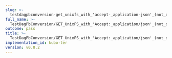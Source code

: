 ```yaml
---
slug: >-
  testdagpbconversion-get_unixfs_with_'accept-_application-json'_(not_dag-json)_is_no-op_(no_conversion)-body
full_name: >-
  TestDagPbConversion/GET_UnixFS_with_'Accept:_application/json'_(not_dag-json)_is_no-op_(no_conversion)/Body
outcome: pass
title: >-
  TestDagPbConversion/GET_UnixFS_with_'Accept:_application/json'_(not_dag-json)_is_no-op_(no_conversion)/Body
implementation_id: kubo-ter
version: v0.0.2
---
```


